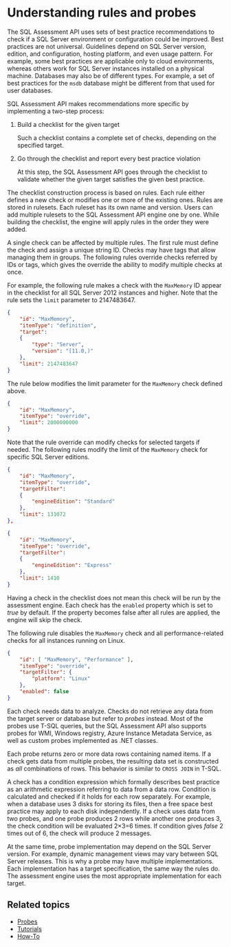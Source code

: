 # Understanding rules and probes

The SQL Assessment API uses sets of best practice recommendations to check if a SQL Server environment or configuration could be improved. Best practices are not universal. Guidelines depend on SQL Server version, edition, and configuration, hosting platform, and even usage pattern. For example, some best practices are applicable only to cloud environments, whereas others work for SQL Server instances installed on a physical machine. Databases may also be of different types. For example, a set of best practices for the `msdb` database might be different from that used for user databases.

SQL Assessment API makes recommendations more specific by implementing a two-step process:

1. Build a checklist for the given target

    Such a checklist contains a complete set of checks, depending on the specified target.

2. Go through the checklist and report every best practice violation

    At this step, the SQL Assessment API goes through the checklist to validate whether the given target satisfies the given best practice.

The checklist construction process is based on rules. Each rule either defines a new check or modifies one or more of the existing ones. Rules are stored in rulesets. Each ruleset has its own name and version. Users can add multiple rulesets to the SQL Assessment API engine one by one. While building the checklist, the engine will apply rules in the order they were added.

A single check can be affected by multiple rules. The first rule must define the check and assign a unique string ID. Checks may have tags that allow managing them in groups. The following rules override checks referred by IDs or tags, which gives the override the ability to modify multiple checks at once.

For example, the following rule makes a check with the `MaxMemory` ID appear in the checklist for all SQL Server 2012 instances and higher. Note that the rule sets the `limit` parameter to 2147483647.

```json
{
    "id": "MaxMemory",
    "itemType": "definition",
    "target":
    {
        "type": "Server",
        "version": "[11.0,)"
    },
    "limit": 2147483647
}
```

The rule below modifies the limit parameter for the `MaxMemory` check defined above.

```json
{
    "id": "MaxMemory",
    "itemType": "override",
    "limit": 2000000000
}
```

Note that the rule override can modify checks for selected targets if needed. The following rules modify the limit of the `MaxMemory` check for specific SQL Server editions.

```json
{
    "id": "MaxMemory",
    "itemType": "override",
    "targetFilter":
    {
        "engineEdition": "Standard"
    },
    "limit": 131072
},

{
    "id": "MaxMemory",
    "itemType": "override",
    "targetFilter":
    {
        "engineEdition": "Express"
    },
    "limit": 1410
}
```

Having a check in the checklist does not mean this check will be run by the assessment engine. Each check has the `enabled` property which is set to *true* by default. If the property becomes false after all rules are applied, the engine will skip the check.

The following rule disables the `MaxMemory` check and all performance-related checks for all instances running on Linux.

```json
{
    "id": [ "MaxMemory", "Performance" ],
    "itemType": "override",
    "targetFilter": {
        "platform": "Linux"
    },
    "enabled": false
}
```

Each check needs data to analyze. Checks do not retrieve any data from the target server or database but refer to *probes* instead. Most of the probes use T-SQL queries, but the SQL Assessment API also supports probes for WMI, Windows registry, Azure Instance Metadata Service, as well as custom probes implemented as .NET classes.

Each probe returns zero or more data rows containing named items. If a check gets data from multiple probes, the resulting data set is constructed as *all* combinations of rows. This behavior is similar to `CROSS JOIN` in T-SQL.

A check has a condition expression which formally describes best practice as an arithmetic expression referring to data from a data row. Condition is calculated and checked if it holds for each row separately. For example, when a database uses 3 disks for storing its files, then a free space best practice may apply to each disk independently. If a check uses data from two probes, and one probe produces 2 rows while another one produces 3, the check condition will be evaluated 2×3=6 times. If condition gives *false* 2 times out of 6, the check will produce 2 messages.

At the same time, probe implementation may depend on the SQL Server version. For example, dynamic management views may vary between  SQL Server releases. This is why a probe may have multiple implementations. Each implementation has a target specification, the same way the rules do. The assessment engine uses  the most appropriate implementation for each target.

## Related topics

- [Probes](../Reference/Probes/README.md)
- [Tutorials](../Tutorials/README.md)
- [How-To](../How-To/README.md)
